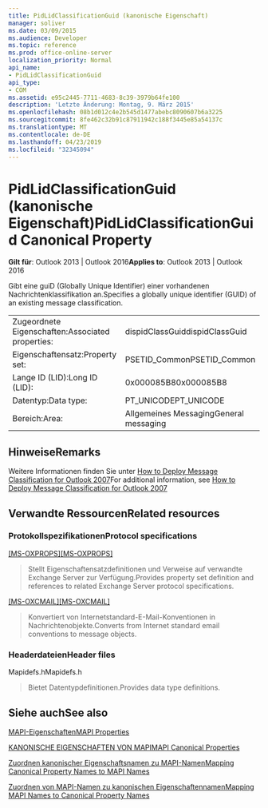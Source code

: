 ```yaml
---
title: PidLidClassificationGuid (kanonische Eigenschaft)
manager: soliver
ms.date: 03/09/2015
ms.audience: Developer
ms.topic: reference
ms.prod: office-online-server
localization_priority: Normal
api_name:
- PidLidClassificationGuid
api_type:
- COM
ms.assetid: e95c2445-7711-4683-8c39-3979b64fe100
description: 'Letzte Änderung: Montag, 9. März 2015'
ms.openlocfilehash: 08b1d012c4e2b545d1477abebc8090607b6a3225
ms.sourcegitcommit: 8fe462c32b91c87911942c188f3445e85a54137c
ms.translationtype: MT
ms.contentlocale: de-DE
ms.lasthandoff: 04/23/2019
ms.locfileid: "32345094"
---
```

# <a name="pidlidclassificationguid-canonical-property"></a><span data-ttu-id="c127d-103">PidLidClassificationGuid (kanonische Eigenschaft)</span><span class="sxs-lookup"><span data-stu-id="c127d-103">PidLidClassificationGuid Canonical Property</span></span>

  
  
<span data-ttu-id="c127d-104">**Gilt für**: Outlook 2013 | Outlook 2016</span><span class="sxs-lookup"><span data-stu-id="c127d-104">**Applies to**: Outlook 2013 | Outlook 2016</span></span> 
  
<span data-ttu-id="c127d-105">Gibt eine guiD (Globally Unique Identifier) einer vorhandenen Nachrichtenklassifikation an.</span><span class="sxs-lookup"><span data-stu-id="c127d-105">Specifies a globally unique identifier (GUID) of an existing message classification.</span></span>
  
|||
|:-----|:-----|
|<span data-ttu-id="c127d-106">Zugeordnete Eigenschaften:</span><span class="sxs-lookup"><span data-stu-id="c127d-106">Associated properties:</span></span>  <br/> |<span data-ttu-id="c127d-107">dispidClassGuid</span><span class="sxs-lookup"><span data-stu-id="c127d-107">dispidClassGuid</span></span>  <br/> |
|<span data-ttu-id="c127d-108">Eigenschaftensatz:</span><span class="sxs-lookup"><span data-stu-id="c127d-108">Property set:</span></span>  <br/> |<span data-ttu-id="c127d-109">PSETID_Common</span><span class="sxs-lookup"><span data-stu-id="c127d-109">PSETID_Common</span></span>  <br/> |
|<span data-ttu-id="c127d-110">Lange ID (LID):</span><span class="sxs-lookup"><span data-stu-id="c127d-110">Long ID (LID):</span></span>  <br/> |<span data-ttu-id="c127d-111">0x000085B8</span><span class="sxs-lookup"><span data-stu-id="c127d-111">0x000085B8</span></span>  <br/> |
|<span data-ttu-id="c127d-112">Datentyp:</span><span class="sxs-lookup"><span data-stu-id="c127d-112">Data type:</span></span>  <br/> |<span data-ttu-id="c127d-113">PT_UNICODE</span><span class="sxs-lookup"><span data-stu-id="c127d-113">PT_UNICODE</span></span>  <br/> |
|<span data-ttu-id="c127d-114">Bereich:</span><span class="sxs-lookup"><span data-stu-id="c127d-114">Area:</span></span>  <br/> |<span data-ttu-id="c127d-115">Allgemeines Messaging</span><span class="sxs-lookup"><span data-stu-id="c127d-115">General messaging</span></span>  <br/> |
   
## <a name="remarks"></a><span data-ttu-id="c127d-116">Hinweise</span><span class="sxs-lookup"><span data-stu-id="c127d-116">Remarks</span></span>

<span data-ttu-id="c127d-117">Weitere Informationen finden Sie unter [How to Deploy Message Classification for Outlook 2007](https://msdn.microsoft.com/library/5a220424-edd5-4a21-b7fd-8106c23c3b39.aspx)</span><span class="sxs-lookup"><span data-stu-id="c127d-117">For additional information, see [How to Deploy Message Classification for Outlook 2007](https://msdn.microsoft.com/library/5a220424-edd5-4a21-b7fd-8106c23c3b39.aspx)</span></span>
  
## <a name="related-resources"></a><span data-ttu-id="c127d-118">Verwandte Ressourcen</span><span class="sxs-lookup"><span data-stu-id="c127d-118">Related resources</span></span>

### <a name="protocol-specifications"></a><span data-ttu-id="c127d-119">Protokollspezifikationen</span><span class="sxs-lookup"><span data-stu-id="c127d-119">Protocol specifications</span></span>

<span data-ttu-id="c127d-120">[[MS-OXPROPS]](https://msdn.microsoft.com/library/f6ab1613-aefe-447d-a49c-18217230b148%28Office.15%29.aspx)</span><span class="sxs-lookup"><span data-stu-id="c127d-120">[[MS-OXPROPS]](https://msdn.microsoft.com/library/f6ab1613-aefe-447d-a49c-18217230b148%28Office.15%29.aspx)</span></span>
  
> <span data-ttu-id="c127d-121">Stellt Eigenschaftensatzdefinitionen und Verweise auf verwandte Exchange Server zur Verfügung.</span><span class="sxs-lookup"><span data-stu-id="c127d-121">Provides property set definition and references to related Exchange Server protocol specifications.</span></span>
    
<span data-ttu-id="c127d-122">[[MS-OXCMAIL]](https://msdn.microsoft.com/library/b60d48db-183f-4bf5-a908-f584e62cb2d4%28Office.15%29.aspx)</span><span class="sxs-lookup"><span data-stu-id="c127d-122">[[MS-OXCMAIL]](https://msdn.microsoft.com/library/b60d48db-183f-4bf5-a908-f584e62cb2d4%28Office.15%29.aspx)</span></span>
  
> <span data-ttu-id="c127d-123">Konvertiert von Internetstandard-E-Mail-Konventionen in Nachrichtenobjekte.</span><span class="sxs-lookup"><span data-stu-id="c127d-123">Converts from Internet standard email conventions to message objects.</span></span>
    
### <a name="header-files"></a><span data-ttu-id="c127d-124">Headerdateien</span><span class="sxs-lookup"><span data-stu-id="c127d-124">Header files</span></span>

<span data-ttu-id="c127d-125">Mapidefs.h</span><span class="sxs-lookup"><span data-stu-id="c127d-125">Mapidefs.h</span></span>
  
> <span data-ttu-id="c127d-126">Bietet Datentypdefinitionen.</span><span class="sxs-lookup"><span data-stu-id="c127d-126">Provides data type definitions.</span></span>
    
## <a name="see-also"></a><span data-ttu-id="c127d-127">Siehe auch</span><span class="sxs-lookup"><span data-stu-id="c127d-127">See also</span></span>



[<span data-ttu-id="c127d-128">MAPI-Eigenschaften</span><span class="sxs-lookup"><span data-stu-id="c127d-128">MAPI Properties</span></span>](mapi-properties.md)
  
[<span data-ttu-id="c127d-129">KANONISCHE EIGENSCHAFTEN VON MAPI</span><span class="sxs-lookup"><span data-stu-id="c127d-129">MAPI Canonical Properties</span></span>](mapi-canonical-properties.md)
  
[<span data-ttu-id="c127d-130">Zuordnen kanonischer Eigenschaftsnamen zu MAPI-Namen</span><span class="sxs-lookup"><span data-stu-id="c127d-130">Mapping Canonical Property Names to MAPI Names</span></span>](mapping-canonical-property-names-to-mapi-names.md)
  
[<span data-ttu-id="c127d-131">Zuordnen von MAPI-Namen zu kanonischen Eigenschaftennamen</span><span class="sxs-lookup"><span data-stu-id="c127d-131">Mapping MAPI Names to Canonical Property Names</span></span>](mapping-mapi-names-to-canonical-property-names.md)

